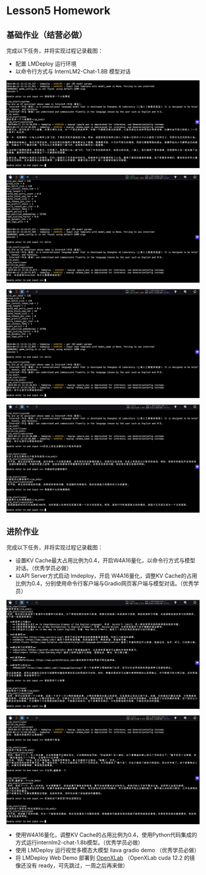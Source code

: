 # Lesson5 Homework 



## 基础作业（结营必做）

完成以下任务，并将实现过程记录截图：

- 配置 LMDeploy 运行环境
- 以命令行方式与 InternLM2-Chat-1.8B 模型对话

![对话1](https://github.com/xudonglee/InternLM2Study/blob/main/images/lesson5-lmdeploy-01.png)


![对话2](https://github.com/xudonglee/InternLM2Study/blob/main/images/lesson5-lmdeploy-02.png)


![对话3](https://github.com/xudonglee/InternLM2Study/blob/main/images/lesson5-lmdeploy-03.png)


![对话4](https://github.com/xudonglee/InternLM2Study/blob/main/images/lesson5-lmdeploy-04.png)


## 进阶作业


完成以下任务，并将实现过程记录截图：

- 设置KV Cache最大占用比例为0.4，开启W4A16量化，以命令行方式与模型对话。（优秀学员必做）
- 以API Server方式启动 lmdeploy，开启 W4A16量化，调整KV Cache的占用比例为0.4，分别使用命令行客户端与Gradio网页客户端与模型对话。（优秀学员）

![W4A16-01](https://github.com/xudonglee/InternLM2Study/blob/main/images/lesson5-lmdeploy-W4A16-01.png)


![W4A16-02](https://github.com/xudonglee/InternLM2Study/blob/main/images/lesson5-lmdeploy-W4A16-02.png)




- 使用W4A16量化，调整KV Cache的占用比例为0.4，使用Python代码集成的方式运行internlm2-chat-1.8b模型。（优秀学员必做）
- 使用 LMDeploy 运行视觉多模态大模型 llava gradio demo （优秀学员必做）
- 将 LMDeploy Web Demo 部署到 [OpenXLab](https://github.com/InternLM/Tutorial/blob/camp2/tools/openxlab-deploy) （OpenXLab cuda 12.2 的镜像还没有 ready，可先跳过，一周之后再来做）
